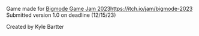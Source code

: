 Game made for [Bigmode Game Jam 2023](https://itch.io/jam/bigmode-2023)https://itch.io/jam/bigmode-2023
Submitted version 1.0 on deadline (12/15/23)

Created by Kyle Bartter
